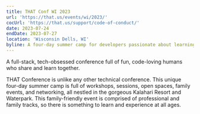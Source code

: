 ```yaml
---
title: THAT Conf WI 2023
url: 'https://that.us/events/wi/2023/'
cocUrl: 'https://that.us/support/code-of-conduct/'
date: 2023-07-24
endDate: 2023-07-27
location: 'Wisconsin Dells, WI'
byline: A four-day summer camp for developers passionate about learning all things mobile, web, cloud, and technology.
---
```

A full-stack, tech-obsessed conference full of fun, code-loving humans who share and learn together.

THAT Conference is unlike any other technical conference. This unique four-day summer camp is full of workshops, sessions, open spaces, family events, and networking, all nestled in the gorgeous Kalahari Resort and Waterpark. This family-friendly event is comprised of professional and family tracks, so there is something to learn and experience at all ages.
